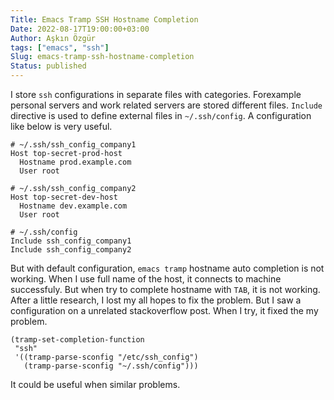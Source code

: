 ```yaml
---
Title: Emacs Tramp SSH Hostname Completion
Date: 2022-08-17T19:00:00+03:00
Author: Aşkın Özgür
tags: ["emacs", "ssh"]
Slug: emacs-tramp-ssh-hostname-completion
Status: published
---
```


I store `ssh` configurations in separate files with categories. Forexample personal servers and work related servers are stored different files. `Include` directive is used to define external files in `~/.ssh/config`.
A configuration like below is very useful.

```ssh-config
# ~/.ssh/ssh_config_company1
Host top-secret-prod-host
  Hostname prod.example.com
  User root
  
# ~/.ssh/ssh_config_company2
Host top-secret-dev-host
  Hostname dev.example.com
  User root

# ~/.ssh/config
Include ssh_config_company1
Include ssh_config_company2
```

But with default configuration, `emacs tramp` hostname auto completion is not working. When I use full name of the host, it connects to machine successfuly. But when try to complete hostname with `TAB`, it is not working. After a little research, I lost my all hopes to fix the problem. But I saw a configuration on a unrelated stackoverflow post. When I try, it fixed the my problem.

```elisp
(tramp-set-completion-function
 "ssh"
 '((tramp-parse-sconfig "/etc/ssh_config")
   (tramp-parse-sconfig "~/.ssh/config")))
```

It could be useful when similar problems.

<!--more-->
